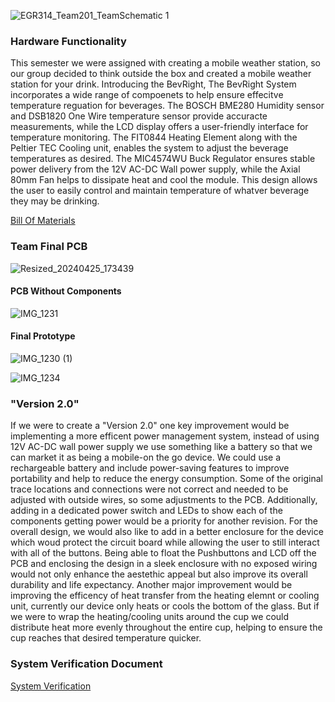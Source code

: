 ![EGR314_Team201_TeamSchematic 1](https://github.com/EGR-314-Team-201/EGR-314-Team-201/assets/156974933/fad725d7-cb15-40a9-99fd-68837a511370)




### Hardware Functionality
This semester we were assigned with creating a mobile weather station, so our group decided to think outside the box and created a mobile weather station for your drink. Introducing the BevRight, The BevRight System incorporates a wide range of compoenets to help ensure effecitve temperature reguation for beverages. The BOSCH BME280 Humidity sensor and DSB1820 One Wire temperature sensor provide accuracte measurements, while the LCD display offers a user-friendly interface for temperature monitoring. The FIT0844 Heating Element along with the Peltier TEC Cooling unit, enables the system to adjust the beverage temperatures as desired. The MIC4574WU Buck Regulator ensures stable power delivery from the 12V AC-DC Wall power supply, while the Axial 80mm Fan helps to dissipate heat and cool the module. This design allows the user to easily control and maintain temperature of whatver beverage they may be drinking.







[Bill Of Materials](/Checkpoint2/Bill_of_Materials.pdf)


### Team Final PCB
![Resized_20240425_173439](https://github.com/EGR-314-Team-201/EGR-314-Team-201/assets/156974933/c8b822ca-5a4a-4210-929f-9941cdda1393)

#### PCB Without Components
![IMG_1231](https://github.com/EGR-314-Team-201/EGR-314-Team-201/assets/156974933/bd8c12b8-8d1d-426e-8115-28a43e108205)




#### Final Prototype
![IMG_1230 (1)](https://github.com/EGR-314-Team-201/EGR-314-Team-201/assets/156974933/8edec8d2-95a4-45e5-810d-136949d0143d)


![IMG_1234](https://github.com/EGR-314-Team-201/EGR-314-Team-201/assets/156974933/48f5e141-ac27-422a-8f7d-0ec0b015ca49)





### "Version 2.0"
If we were to create a "Version 2.0" one key improvement would be implementing a more efficent power management system, instead of using 12V AC-DC wall power supply we use something like a battery so that we can market it as being a mobile-on the go device. We could use a rechargeable battery and include power-saving features to improve portability and help to reduce the energy consumption. Some of the original trace locations and connections were not correct and needed to be adjusted with outside wires, so some adjustments to the PCB. Additionally, adding in a dedicated power switch and LEDs to show each of the components getting power would be a priority for another revision. For the overall design, we would also like to add in a better enclosure for the device which woud protect the circuit board while allowing the user to still interact with all of the buttons. Being able to float the Pushbuttons and LCD off the PCB and enclosing the design in a sleek enclosure with no exposed wiring would not only enhance the aestethic appeal but also improve its overall durability and life expectancy. Another major improvement would be improving the efficency of heat transfer from the heating elemnt or cooling unit, currently our device only heats or cools the bottom of the glass. But if we were to wrap the heating/cooling units around the cup we could distribute heat more evenly throughout the entire cup, helping to ensure the cup reaches that desired temperature quicker.



### System Verification Document
[System Verification](/Checkpoint3/System_Verification.md)
